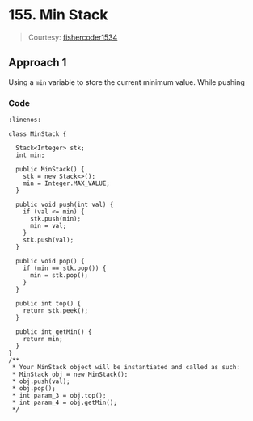 # 155. Min Stack

> Courtesy: [fishercoder1534](https://github.com/fishercoder1534/Leetcode/blob/master/src/main/java/com/fishercoder/solutions/_155.java)

## Approach 1

Using a `min` variable to store the current minimum value. While pushing

### Code

```{code-block} java
:linenos:

class MinStack {

  Stack<Integer> stk;
  int min;

  public MinStack() {
    stk = new Stack<>();
    min = Integer.MAX_VALUE;
  }

  public void push(int val) {
    if (val <= min) {
      stk.push(min);
      min = val;
    }
    stk.push(val);
  }

  public void pop() {
    if (min == stk.pop()) {
      min = stk.pop();
    }
  }

  public int top() {
    return stk.peek();
  }

  public int getMin() {
    return min;
  }
}
/**
 * Your MinStack object will be instantiated and called as such:
 * MinStack obj = new MinStack();
 * obj.push(val);
 * obj.pop();
 * int param_3 = obj.top();
 * int param_4 = obj.getMin();
 */
```
